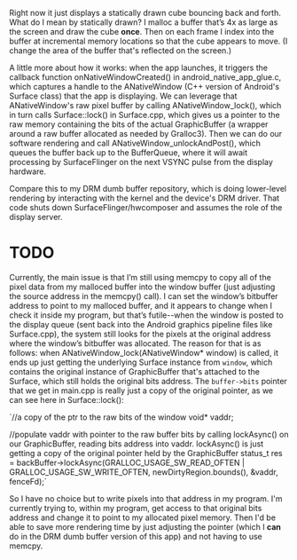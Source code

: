 Right now it just displays a statically drawn cube bouncing back and forth. What do I mean by statically drawn? I malloc a buffer that’s 4x as large as the screen and draw the cube **once**. Then on each frame I index into the buffer at incremental memory locations so that the cube appears to move. (I change the area of the buffer that's reflected on the screen.)  

A little more about how it works: when the app launches, it triggers the callback function onNativeWindowCreated() in android_native_app_glue.c, which captures a handle to the ANativeWindow (C++ version of Android's Surface class) that the app is displaying. We can leverage that ANativeWindow's raw pixel buffer by calling ANativeWindow_lock(), which in turn calls Surface::lock() in Surface.cpp, which gives us a pointer to the raw memory containing the bits of the actual GraphicBuffer (a wrapper around a raw buffer allocated as needed by Gralloc3). Then we can do our software rendering and call ANativeWindow_unlockAndPost(), which queues the buffer back up to the BufferQueue, where it will await processing by SurfaceFlinger on the next VSYNC pulse from the display hardware.

Compare this to my DRM dumb buffer repository, which is doing lower-level rendering by interacting with the kernel and the device's DRM driver. That code shuts down SurfaceFlinger/hwcomposer and assumes the role of the display server.  

# TODO #
Currently, the main issue is that I’m still using memcpy to copy all of the pixel data from my malloced buffer into the window buffer (just adjusting the source address in the memcpy() call). I can set the window’s bitbuffer address to point to my malloced buffer, and it appears to change when I check it inside my program, but that’s futile--when the window is posted to the display queue (sent back into the Android graphics pipeline files like Surface.cpp), the system still looks for the pixels at the original address where the window’s bitbuffer was allocated. The reason for that is as follows: when ANativeWindow_lock(ANativeWindow\* window) is called, it ends up just getting the underlying Surface instance from `window`, which contains the original instance of GraphicBuffer that's attached to the Surface, which still holds the original bits address. The `buffer->bits` pointer that we get in main.cpp is really just a copy of the original pointer, as we can see here in Surface::lock():  

`//a copy of the ptr to the raw bits of the window
void* vaddr;

//populate vaddr with pointer to the raw buffer bits by calling lockAsync() on our GraphicBuffer, reading bits address into vaddr. lockAsync() is just getting a copy of the original pointer held by the GraphicBuffer
status_t res = backBuffer->lockAsync(GRALLOC_USAGE_SW_READ_OFTEN | GRALLOC_USAGE_SW_WRITE_OFTEN, newDirtyRegion.bounds(), &vaddr, fenceFd);`  
  

So I have no choice but to write pixels into that address in my program. I'm currently trying to, within my program, get access to that original bits address and change it to point to my allocated pixel memory. Then I'd be able to save more rendering time by just adjusting the pointer (which I **can** do in the DRM dumb buffer version of this app) and not having to use memcpy.


